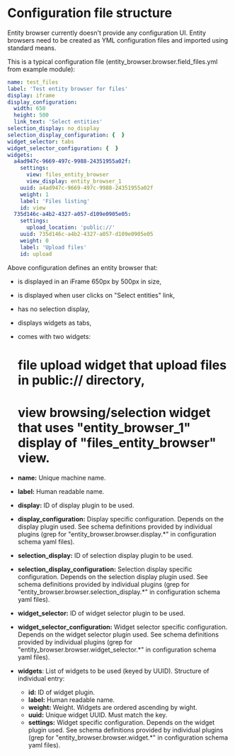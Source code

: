 # Configuration file structure

Entity browser currently doesn't provide any configuration UI. Entity browsers need to be created as YML configuration files and imported using standard means.

This is a typical configuration file (entity_browser.browser.field_files.yml from example module):

```yaml
name: test_files
label: 'Test entity browser for files'
display: iframe
display_configuration:
  width: 650
  height: 500
  link_text: 'Select entities'
selection_display: no_display
selection_display_configuration: {  }
widget_selector: tabs
widget_selector_configuration: {  }
widgets:
  a4ad947c-9669-497c-9988-24351955a02f:
    settings:
      view: files_entity_browser
      view_display: entity_browser_1
    uuid: a4ad947c-9669-497c-9988-24351955a02f
    weight: 1
    label: 'Files listing'
    id: view
  735d146c-a4b2-4327-a057-d109e0905e05:
    settings:
      upload_location: 'public://'
    uuid: 735d146c-a4b2-4327-a057-d109e0905e05
    weight: 0
    label: 'Upload files'
    id: upload

```

Above configuration defines an entity browser that:
- is displayed in an iFrame 650px by 500px in size, 
- is displayed when user clicks on "Select entities" link, 
- has no selection display,
- displays widgets as tabs,
- comes with two widgets:
  # file upload widget that upload files in public:// directory,
  # view browsing/selection widget that uses "entity_browser_1" display of "files_entity_browser" view.

- **name:** Unique machine name.
- **label:** Human readable name.
- **display:** ID of display plugin to be used.
- **display_configuration:** Display specific configuration. Depends on the display plugin used. See schema definitions provided by individual plugins (grep for "entity_browser.browser.display.*" in configuration schema yaml files).
- **selection_display:** ID of selection display plugin to be used.
- **selection_display_configuration:** Selection display specific configuration. Depends on the selection display plugin used. See schema definitions provided by individual plugins (grep for "entity_browser.browser.selection_display.*" in configuration schema yaml files).
- **widget_selector:** ID of widget selector plugin to be used.
- **widget_selector_configuration:** Widget selector specific configuration. Depends on the widget selector plugin used. See schema definitions provided by individual plugins (grep for "entity_browser.browser.widget_selector.*" in configuration schema yaml files).
- **widgets**: List of widgets to be used (keyed by UUID). Structure of individual entry:
  - **id:** ID of widget plugin.
  - **label:** Human readable name.
  - **weight:** Weight. Widgets are ordered ascending by wight.
  - **uuid:** Unique widget UUID. Must match the key.
  - **settings:** Widget specific configuration. Depends on the widget plugin used. See schema definitions provided by individual plugins (grep for "entity_browser.browser.widget.*" in configuration schema yaml files).
